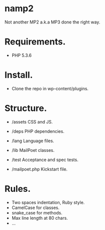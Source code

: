 # namp2

Not another MP2 a.k.a MP3 done the right way.

# Requirements.

- PHP 5.3.6

# Install.

- Clone the repo in wp-content/plugins.

# Structure.

- /assets
CSS and JS.

- /deps
PHP dependencies.

- /lang
Language files.

- /lib
MailPoet classes.

- /test
Acceptance and spec tests.

- /mailpoet.php
Kickstart file.

# Rules.

- Two spaces indentation, Ruby style.
- CamelCase for classes.
- snake_case for methods.
- Max line length at 80 chars.
- ...

